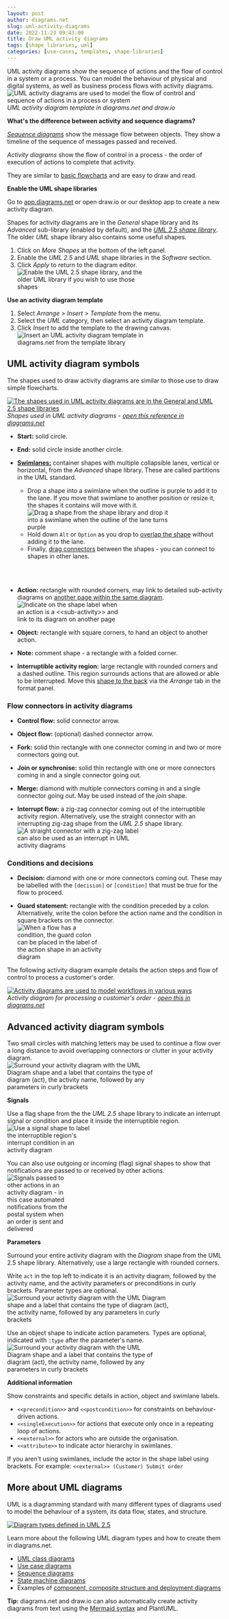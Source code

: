```yaml
---
layout: post
author: diagrams.net
slug: uml-activity-diagrams
date: 2022-11-23 09:43:00
title: Draw UML activity diagrams
tags: [shape libraries, uml]
categories: [use-cases, templates, shape-libraries]
---
```


UML activity diagrams show the sequence of actions and the flow of control in a system or a process. You can model the behaviour of physical and digital systems, as well as business process flows with activity diagrams.
<br /><img src="/assets/img/blog/uml-activity-diagram-template.png" style="width=100%;max-width:500px;height:auto;" alt="UML activity diagrams are used to model the flow of control and sequence of actions in a process or system">
<br />_UML activity diagram template in diagrams.net and draw.io_

**What's the difference between activity and sequence diagrams?**

[_Sequence diagrams_](/blog/sequence-diagrams.html) show the message flow between objects. They show a timeline of the sequence of messages passed and received.

_Activity diagrams_ show the flow of control in a process - the order of execution of actions to complete that activity. 

They are similar to [basic flowcharts](/doc/getting-started-basic-flow-chart.html) and are easy to draw and read. 

**Enable the UML shape libraries**

Go to [app.diagrams.net](https://app.diagrams.net) or open draw.io or our desktop app to create a new activity diagram.

Shapes for activity diagrams are in the _General_ shape library and its _Advanced_ sub-library (enabled by default), and the [_UML 2.5 shape library_](/blog/uml-2-5.html). The older _UML_ shape library also contains some useful shapes.

1. Click on _More Shapes_ at the bottom of the left panel.
2. Enable the _UML 2.5_ and _UML_ shape libraries in the _Software_ section.
3. Click _Apply_ to return to the diagram editor. 
<br /><img src="/assets/img/blog/uml-2-5-shape-library-enable.png" style="width=100%;max-width:300px;height:auto;" alt="Enable the UML 2.5 shape library, and the older UML library if you wish to use those shapes">

**Use an activity diagram template** 
1. Select _Arrange > Insert > Template_ from the menu.
2. Select the _UML_ category, then select an activity diagram template. 
3. Click _Insert_ to add the template to the drawing canvas.
<br /><img src="/assets/img/blog/activity-diagram-template.png" style="width=100%;max-width:300px;height:auto;" alt="Insert an UML activity diagram template in diagrams.net from the template library">

## UML activity diagram symbols

The shapes used to draw activity diagrams are similar to those use to draw simple flowcharts.

[<img src="/assets/img/blog/uml-activity-diagram-shapes.png" style="width=100%;max-width:500px;height:auto;" alt="The shapes used in UML activity diagrams are in the General and UML 2.5 shape libraries">](https://viewer.diagrams.net/?lightbox=1&highlight=0000ff&edit=_blank&page=1&layers=1&nav=1&title=#Uhttps%3A%2F%2Fraw.githubusercontent.com%2Fjgraph%2Fdrawio-diagrams%2Fdev%2Fexamples%2Fuml-activity-example.drawio)
<br />_Shapes used in UML activity diagrams - [open this reference in diagrams.net](https://viewer.diagrams.net/?lightbox=1&highlight=0000ff&edit=_blank&page=1&layers=1&nav=1&title=#Uhttps%3A%2F%2Fraw.githubusercontent.com%2Fjgraph%2Fdrawio-diagrams%2Fdev%2Fexamples%2Fuml-activity-example.drawio)_

* **Start:** solid circle.
  
* **End:** solid circle inside another circle.
  
* [**Swimlanes:**](/blog/swimlane-diagrams.html) container shapes with multiple collapsible lanes, vertical or horizontal, from the _Advanced_ shape library. These are called partitions in the UML standard. 
 
  * Drop a shape into a swimlane when the outline is purple to add it to the lane. If you move that swimlane to another position or resize it, the shapes it contains will move with it. 
<br /><img src="/assets/img/blog/activity-diagram-swimlane-drop-shape.png" style="width=100%;max-width:350px;height:auto;" alt="Drag a shape from the shape library and drop it into a swimlane when the outline of the lane turns purple">
  * Hold down ``Alt`` or ``Option`` as you drop to [overlap the shape](/doc/faq/shapes-overlap.html) without adding it to the lane. 
  * Finally, [drag connectors](/doc/faq/connectors.html) between the shapes - you can connect to shapes in other lanes. 
<br />
<br />

* **Action:** rectangle with rounded corners, may link to detailed sub-activity diagrams on [another page within the same diagram](/blog/multiple-page-diagrams.html).
<br /><img src="/assets/img/blog/activity-diagram-subactivity-link.png" style="width=100%;max-width:250px;height:auto;" alt="Indicate on the shape label when an action is a <<sub-activity>> and link to its diagram on another page">
  
* **Object:** rectangle with square corners, to hand an object to another action.
  
* **Note:** comment shape - a rectangle with a folded corner.

* **Interruptible activity region:** large rectangle with rounded corners and a dashed outline. This region surrounds actions that are allowed or able to be interrupted. Move this [shape to the back](/blog/move-shapes-forwards-backwards.html) via the _Arrange_ tab in the format panel. 


### Flow connectors in activity diagrams
  
* **Control flow:** solid connector arrow. 
  
* **Object flow:** (optional) dashed connector arrow. 
  
* **Fork:** solid thin rectangle with one connector coming in and two or more connectors going out.
  
* **Join or synchronise:** solid thin rectangle with one or more connectors coming in and a single connector going out.
  
* **Merge:** diamond with multiple connectors coming in and a single connector going out. May be used instead of the _join_ shape.

* **Interrupt flow:** a zig-zag connector coming out of the interruptible activity region. Alternatively, use the straight connector with an interrupting zig-zag shape from the _UML 2.5_ shape library. 
<br /><img src="/assets/img/blog/activity-diagram-interrupting-straight-edge.png" style="width=100%;max-width:300px;height:auto;" alt="A straight connector with a zig-zag label can also be used as an interrupt in UML activity diagrams">

### Conditions and decisions

* **Decision:** diamond with one or more connectors coming out. These may be labelled with the ``[decision]`` or ``[condition]`` that must be true for the flow to proceed.

* **Guard statement:** rectangle with the condition preceded by a colon. Alternatively, write the colon before the action name and the condition in square brackets on the connector.
<br /><img src="/assets/img/blog/activity-diagram-guard-action.png" style="width=100%;max-width:200px;height:auto;" alt="When a flow has a condition, the guard colon can be placed in the label of the action shape in an activity diagram">

The following activity diagram example details the action steps and flow of control to process a customer's order.

[<img src="/assets/img/blog/uml-2-5-activity-diagram-example.png" style="width=100%;max-width:500px;height:auto;" alt="Activity diagrams are used to model workflows in various ways">](https://viewer.diagrams.net/?lightbox=1&highlight=0000ff&edit=_blank&page=0&layers=1&nav=1&title=#Uhttps%3A%2F%2Fraw.githubusercontent.com%2Fjgraph%2Fdrawio-diagrams%2Fdev%2Fexamples%2Fuml-activity-example.drawio)
<br />_Activity diagram for processing a customer's order - [open this in diagrams.net](https://viewer.diagrams.net/?lightbox=1&highlight=0000ff&edit=_blank&page=0&layers=1&nav=1&title=#Uhttps%3A%2F%2Fraw.githubusercontent.com%2Fjgraph%2Fdrawio-diagrams%2Fdev%2Fexamples%2Fuml-activity-example.drawio)_

## Advanced activity diagram symbols

Two small circles with matching letters may be used to continue a flow over a long distance to avoid overlapping connectors or clutter in your activity diagram.
<br /><img src="/assets/img/blog/activity-diagram-connect-actions.png" style="width=100%;max-width:350px;height:auto;" alt="Surround your activity diagram with the UML Diagram shape and a label that contains the type of diagram (act), the activity name, followed by any parameters in curly brackets">

**Signals**

Use a flag shape from the the _UML 2.5_ shape library to indicate an interrupt signal or condition and place it inside the interruptible region.
<br /><img src="/assets/img/blog/activity-diagram-signals-interrupt.png" style="width=100%;max-width:200px;height:auto;" alt="Use a signal shape to label the interruptible region's interrupt condition in an activity diagram">

You can also use outgoing or incoming (flag) signal shapes to show that notifications are passed to or received by other actions.
<br /><img src="/assets/img/blog/activity-diagram-signals.png" style="width=100%;max-width:150px;height:auto;" alt="Signals passed to other actions in an activity diagram - in this case automated notifications from the postal system when an order is sent and delivered"> 


**Parameters**

Surround your entire activity diagram with the _Diagram_ shape from the UML 2.5 shape library. Alternatively, use a large rectangle with rounded corners. 

Write ``act`` in the top left to indicate it is an activity diagram, followed by the activity name, and the activity parameters or preconditions in curly brackets. Parameter types are optional. 
<br /><img src="/assets/img/blog/activity-diagram-containing-shape.png" style="width=100%;max-width:400px;height:auto;" alt="Surround your activity diagram with the UML Diagram shape and a label that contains the type of diagram (act), the activity name, followed by any parameters in curly brackets">

Use an object shape to indicate action parameters. Types are optional, indicated with ``:type`` after the parameter's name.
<br /><img src="/assets/img/blog/activity-diagram-parameters.png" style="width=100%;max-width:350px;height:auto;" alt="Surround your activity diagram with the UML Diagram shape and a label that contains the type of diagram (act), the activity name, followed by any parameters in curly brackets">

**Additional information**

Show constraints and specific details in action, object and swimlane labels.

* ``<<precondition>>`` and ``<<postcondition>>`` for constraints on behaviour-driven actions.
* ``<<singleExecution>>`` for actions that execute only once in a repeating loop of actions.
* ``<<external>>`` for actors who are outside the organisation. 
* ``<<attribute>>`` to indicate actor hierarchy in swimlanes.

If you aren't using swimlanes, include the actor in the shape label using brackets. For example: ``<<external>> (Customer) Submit order``

## More about UML diagrams

UML is a diagramming standard with many different types of diagrams used to model the behaviour of a system, its data flow, states, and structure.

[<img src="/assets/img/blog/uml-2-5-diagram-overview.png" style="max-width:100%;height:auto;" alt="Diagram types defined in UML 2.5">](https://app.diagrams.net/?lightbox=1&highlight=0000ff&edit=_blank&layers=1&nav=1&title=#Uhttps%3A%2F%2Fraw.githubusercontent.com%2Fjgraph%2Fdrawio-diagrams%2Fdev%2Fexamples%2Fconcept-map-uml-diagrams-overview.drawio)

Learn more about the following UML diagram types and how to create them in diagrams.net.

* [UML class diagrams](/blog/uml-class-diagrams.html)
* [Use case diagrams](/blog/uml-use-case-diagrams.html)
* [Sequence diagrams](/blog/sequence-diagrams.html)
* [State machine diagrams](/blog/uml-state-diagrams.html)
* Examples of [component, composite structure and deployment diagrams](/blog/uml-2-5.html#example-uml-diagrams)

**Tip:** diagrams.net and draw.io can also automatically create activity diagrams from text using the [Mermaid syntax](/blog/mermaid-diagrams.html) and PlantUML.